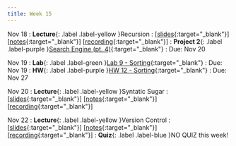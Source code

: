 ```yaml
---
title: Week 15
---
```


Nov 18
: **Lecture**{: .label .label-yellow }Recursion
  :  \[[slides](https://docs.google.com/presentation/d/1UkVwpFitoBC2MF2UezS7UG8b36cyMXvo6p-TFz79wSM/edit?usp=sharing){:target="_blank"}\] \[[notes](https://docs.google.com/document/d/1lOuYl53yNEO4-lnanjSlSRWpr-hln6Mw3CAshmyTXfo/edit?usp=sharing){:target="_blank"}\] \[[recording](https://youtu.be/Vp2woxDMI94){:target="_blank"}\]
: **Project 2**{: .label .label-purple }[Search Engine (pt. 4)](https://edstem.org/us/courses/61483/lessons/120767){:target="_blank"}
  : Due: Nov 20

Nov 19
: **Lab**{: .label .label-green }[Lab 9 - Sorting](https://edstem.org/us/courses/61483/lessons/122069){:target="_blank"}
  : Due: Nov 19
: **HW**{: .label .label-purple }[HW 12 - Sorting](https://edstem.org/us/courses/61483/lessons/122064){:target="_blank"}
  : Due: Nov 27

Nov 20
: **Lecture**{: .label .label-yellow }Syntatic Sugar
  :  \[[slides](https://docs.google.com/presentation/d/1ONCOvUMoJZcwiltck4U_yFXCgmK15mafcd3SB3_dD3w/edit?usp=sharing){:target="_blank"}\] \[[notes](https://docs.google.com/document/d/1i-TvsfgPrmyY395UhqkoiqGSMNexN0S7FStdd5lgaFs/edit?usp=sharing){:target="_blank"}\] \[[recording](https://docs.google.com/document/d/1XIpgIwvZjG4bXGgeAcSaYmJvrVk_f1_z-sAhTgoqWdY/edit?usp=sharing){:target="_blank"}\]

Nov 22
: **Lecture**{: .label .label-yellow }Version Control
  : \[[slides](https://docs.google.com/document/d/1XIpgIwvZjG4bXGgeAcSaYmJvrVk_f1_z-sAhTgoqWdY/edit?usp=sharing){:target="_blank"}\] \[[notes](https://docs.google.com/document/d/1XIpgIwvZjG4bXGgeAcSaYmJvrVk_f1_z-sAhTgoqWdY/edit?usp=sharing){:target="_blank"}\] \[[recording](https://docs.google.com/document/d/1XIpgIwvZjG4bXGgeAcSaYmJvrVk_f1_z-sAhTgoqWdY/edit?usp=sharing){:target="_blank"}\]
: **Quiz**{: .label .label-blue }NO QUIZ this week!